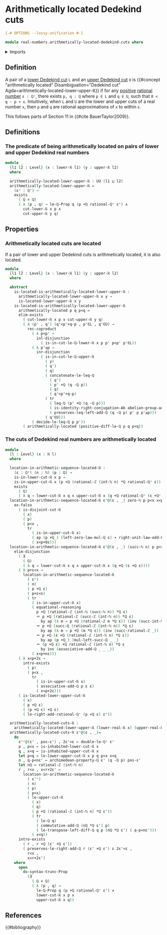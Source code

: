 # Arithmetically located Dedekind cuts

```agda
{-# OPTIONS --lossy-unification #-}

module real-numbers.arithmetically-located-dedekind-cuts where
```

<details><summary>Imports</summary>

```agda
open import elementary-number-theory.addition-rational-numbers
open import elementary-number-theory.additive-group-of-rational-numbers
open import elementary-number-theory.difference-rational-numbers
open import elementary-number-theory.inequality-rational-numbers
open import elementary-number-theory.positive-rational-numbers
open import elementary-number-theory.rational-numbers
open import elementary-number-theory.strict-inequality-rational-numbers
open import elementary-number-theory.natural-numbers
open import elementary-number-theory.integers
open import elementary-number-theory.multiplication-rational-numbers
open import elementary-number-theory.archimedean-property-rational-numbers

open import foundation.binary-transport
open import foundation.action-on-identifications-functions
open import foundation.cartesian-product-types
open import foundation.conjunction
open import foundation.coproduct-types
open import foundation.dependent-pair-types
open import foundation.disjunction
open import foundation.empty-types
open import foundation.existential-quantification
open import foundation.identity-types
open import foundation.logical-equivalences
open import foundation.raising-universe-levels
open import foundation.subtypes
open import foundation.propositional-truncations
open import foundation.transport-along-identifications
open import foundation.universe-levels

open import group-theory.abelian-groups

open import real-numbers.dedekind-real-numbers
open import real-numbers.lower-dedekind-real-numbers
open import real-numbers.upper-dedekind-real-numbers
```

</details>

## Definition

A pair of a [lower Dedekind cut](real-numbers.lower-dedekind-real-numbers.md)
`L` and an [upper Dedekind cut](real-numbers.upper-dedekind-real-numbers.md) `U`
is
{{#concept "arithmetically located" Disambiguation="Dedekind cut" Agda=arithmetically-located-lower-upper-ℝ}}
if for any [positive](elementary-number-theory.positive-rational-numbers.md)
[rational number](elementary-number-theory.rational-numbers.md) `ε : ℚ⁺`, there
exists `p, q : ℚ` where `p ∈ L` and `q ∈ U`, such that `0 < q - p < ε`.
Intuitively, when `L` and `U` are the lower and upper cuts of a real number `x`,
then `p` and `q` are rational approximations of `x` to within `ε`.

This follows parts of Section 11 in {{#cite BauerTaylor2009}}.

## Definitions

### The predicate of being arithmetically located on pairs of lower and upper Dedekind real numbers

```agda
module _
  {l1 l2 : Level} (x : lower-ℝ l1) (y : upper-ℝ l2)
  where

  arithmetically-located-lower-upper-ℝ : UU (l1 ⊔ l2)
  arithmetically-located-lower-upper-ℝ =
    (ε⁺ : ℚ⁺) →
    exists
      ( ℚ × ℚ)
      ( λ (p , q) → le-ℚ-Prop q (p +ℚ rational-ℚ⁺ ε⁺) ∧
        cut-lower-ℝ x p ∧
        cut-upper-ℝ y q)
```

## Properties

### Arithmetically located cuts are located

If a pair of lower and upper Dedekind cuts is arithmetically located, it is also
located.

```agda
module _
  {l1 l2 : Level} (x : lower-ℝ l1) (y : upper-ℝ l2)
  where

  abstract
    is-located-is-arithmetically-located-lower-upper-ℝ :
      arithmetically-located-lower-upper-ℝ x y →
      is-located-lower-upper-ℝ x y
    is-located-is-arithmetically-located-lower-upper-ℝ
      arithmetically-located p q p<q =
      elim-exists
        ( cut-lower-ℝ x p ∨ cut-upper-ℝ y q)
        ( λ (p' , q') (q'<p'+q-p , p'∈L , q'∈U) →
          rec-coproduct
            ( λ p<p' →
              inl-disjunction
                ( is-in-cut-le-ℚ-lower-ℝ x p p' p<p' p'∈L))
            ( λ p'≤p →
              inr-disjunction
                ( is-in-cut-le-ℚ-upper-ℝ
                  ( y)
                  ( q')
                  ( q)
                  ( concatenate-le-leq-ℚ
                    ( q')
                    ( p' +ℚ (q -ℚ p))
                    ( q)
                    ( q'<p'+q-p)
                  ( tr
                    ( leq-ℚ (p' +ℚ (q -ℚ p)))
                    ( is-identity-right-conjugation-Ab abelian-group-add-ℚ p q)
                    ( preserves-leq-left-add-ℚ (q -ℚ p) p' p p'≤p)))
                  ( q'∈U)))
            ( decide-le-leq-ℚ p p'))
        ( arithmetically-located (positive-diff-le-ℚ p q p<q))
```

### The cuts of Dedekind real numbers are arithmetically located

```agda
module _
  {l : Level} (x : ℝ l)
  where

  location-in-arithmetic-sequence-located-ℝ :
    (ε : ℚ⁺) (n : ℕ) (p : ℚ) →
    is-in-lower-cut-ℝ x p →
    is-in-upper-cut-ℝ x (p +ℚ (rational-ℤ (int-ℕ n) *ℚ rational-ℚ⁺ ε)) →
    exists
      ( ℚ)
      ( λ q → lower-cut-ℝ x q ∧ upper-cut-ℝ x (q +ℚ rational-ℚ⁺ (ε +ℚ⁺ ε)))
  location-in-arithmetic-sequence-located-ℝ ε⁺@(ε , _) zero-ℕ p p<x x<p+0ε =
    ex-falso
      ( is-disjoint-cut-ℝ
        ( x)
        ( p)
        ( p<x ,
          tr
            ( is-in-upper-cut-ℝ x)
            ( ap (p +ℚ_) (left-zero-law-mul-ℚ ε) ∙ right-unit-law-add-ℚ p)
            ( x<p+0ε)))
  location-in-arithmetic-sequence-located-ℝ ε⁺@(ε , _) (succ-ℕ n) p p<x x<p+nε =
    elim-disjunction
      ( ∃
        ( ℚ)
        ( λ q → lower-cut-ℝ x q ∧ upper-cut-ℝ x (q +ℚ (ε +ℚ ε))))
      ( λ p+ε<x →
        location-in-arithmetic-sequence-located-ℝ
          ( ε⁺)
          ( n)
          ( p +ℚ ε)
          ( p+ε<x)
          ( tr
            ( is-in-upper-cut-ℝ x)
            ( equational-reasoning
              p +ℚ (rational-ℤ (int-ℕ (succ-ℕ n)) *ℚ ε)
              ＝ p +ℚ (rational-ℤ (succ-ℤ (int-ℕ n)) *ℚ ε)
                by ap (λ m → p +ℚ (rational-ℤ m *ℚ ε)) (inv (succ-int-ℕ n))
              ＝ p +ℚ (succ-ℚ (rational-ℤ (int-ℕ n)) *ℚ ε)
                by ap (λ m → p +ℚ (m *ℚ ε)) (inv (succ-rational-ℤ _))
              ＝ p +ℚ (ε +ℚ (rational-ℤ (int-ℕ n) *ℚ ε))
                by ap (p +ℚ_) (mul-left-succ-ℚ _ _)
              ＝ (p +ℚ ε) +ℚ rational-ℤ (int-ℕ n) *ℚ ε
                by inv (associative-add-ℚ _ _ _))
            ( x<p+nε)))
      ( λ x<p+2ε →
        intro-exists
          ( p)
          ( p<x ,
            tr
              ( is-in-upper-cut-ℝ x)
              ( associative-add-ℚ p ε ε)
              ( x<p+2ε)))
      ( is-located-lower-upper-cut-ℝ
        ( x)
        ( p +ℚ ε)
        ( (p +ℚ ε) +ℚ ε)
        ( le-right-add-rational-ℚ⁺ (p +ℚ ε) ε⁺))

  arithmetically-located-cuts-ℝ :
    arithmetically-located-lower-upper-ℝ (lower-real-ℝ x) (upper-real-ℝ x)
  arithmetically-located-cuts-ℝ ε⁺@(ε , _)=
    do
      ε'⁺@(ε' , pos-ε') , 2ε'<ε ← double-le-ℚ⁺ ε⁺
      p , p<x ← is-inhabited-lower-cut-ℝ x
      q , x<q ← is-inhabited-upper-cut-ℝ x
      let p<q = le-lower-upper-cut-ℝ x p q p<x x<q
      n , q-p<nε' ← archimedean-property-ℚ ε' (q -ℚ p) pos-ε'
      let nℚ = rational-ℤ (int-ℕ n)
      r , r<x , x<r+2ε' ←
        location-in-arithmetic-sequence-located-ℝ
          ( ε'⁺)
          ( n)
          ( p)
          ( p<x)
          ( le-upper-cut-ℝ
            ( x)
            ( q)
            ( p +ℚ (rational-ℤ (int-ℕ n) *ℚ ε'))
            ( tr
              ( le-ℚ q)
              ( commutative-add-ℚ (nℚ *ℚ ε') p)
              ( le-transpose-left-diff-ℚ q p (nℚ *ℚ ε') ( q-p<nε')))
            ( x<q))
      intro-exists
        ( r , r +ℚ (ε' +ℚ ε'))
        ( preserves-le-right-add-ℚ r (ε' +ℚ ε') ε 2ε'<ε ,
          r<x ,
          x<r+2ε')
    where
      open
        do-syntax-trunc-Prop
          (∃
            ( ℚ × ℚ)
            ( λ (p , q) →
              le-ℚ-Prop q (p +ℚ rational-ℚ⁺ ε⁺) ∧
              lower-cut-ℝ x p ∧
              upper-cut-ℝ x q))
```

## References

{{#bibliography}}
